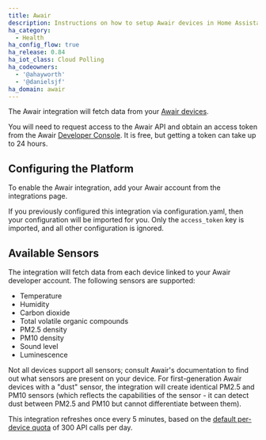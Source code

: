 ```yaml
---
title: Awair
description: Instructions on how to setup Awair devices in Home Assistant.
ha_category:
  - Health
ha_config_flow: true
ha_release: 0.84
ha_iot_class: Cloud Polling
ha_codeowners:
  - '@ahayworth'
  - '@danielsjf'
ha_domain: awair
---
```


The Awair integration will fetch data from your [Awair devices](https://getawair.com).

You will need to request access to the Awair API and obtain an access token from the Awair [Developer Console](https://developer.getawair.com/). It is free, but getting a token can take up to 24 hours.

## Configuring the Platform

To enable the Awair integration, add your Awair account from the integrations page.

If you previously configured this integration via configuration.yaml, then your configuration will be imported for you. Only the `access_token` key is imported, and all other configuration is ignored.

## Available Sensors

The integration will fetch data from each device linked to your Awair developer account. The following sensors are supported:

  * Temperature
  * Humidity
  * Carbon dioxide
  * Total volatile organic compounds
  * PM2.5 density
  * PM10 density
  * Sound level
  * Luminescence

Not all devices support all sensors; consult Awair's documentation to find out what sensors are present on your device. For first-generation Awair devices with a "dust" sensor, the integration will create identical PM2.5 and PM10 sensors (which reflects the capabilities of the sensor - it can detect dust between PM2.5 and PM10 but cannot differentiate between them).

This integration refreshes once every 5 minutes, based on the [default per-device quota](https://docs.developer.getawair.com/?version=latest#tiers--quotas) of 300 API calls per day.
